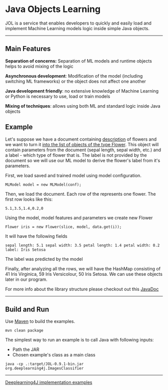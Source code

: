 # Java Objects Learning

JOL is a service that enables developers to quickly and easily load and implement Machine Learning models logic inside simple Java objects.

---
## Main Features

**Separation of concerns:**  Separation of ML models and runtime objects helps to avoid mixing of the logic

**Asynchronous development**: Modification of the model (including switching ML frameworks) or the object does not affect one another

**Java development friendly**:  no extensive knowledge of Machine Learning or Python is necessary to use, load or train models

**Mixing of techniques**: allows using both ML and standard logic inside Java objects


## Example
Let's suppose we have a document containing [description](https://github.com/nayname/JOL/blob/master/src/main/resources/flowers/iris.txt) of flowers and we want to turn it [into the list of objects of the type Flower](https://github.com/nayname/JOL/blob/master/src/main/java/org/deeplearning4j/IrisClassifier.java). This object will contain parameters from the document (sepal length, sepal width, etc.) and a label - which type of flower that is. The label is not provided by the document so we will use our ML model to derive the flower's label from it's parameters.

First, we load saved and trained model using model configuration.

`MLModel model = new MLModel(conf);`

Then, we load the document. Each row of the represents one flower. The first row looks like this:

`5.1,3.5,1.4,0.2,0`

Using the model, model features and parameters we create new Flower

`Flower iris = new Flower(slice, model, data.get(i));`


It will have the following fields

`sepal length: 5.1 sepal width: 3.5 petal length: 1.4 petal width: 0.2 label: Iris Setosa`

The label was predicted by the model

Finally, after analyzing all the rows, we will have the HashMap consisting of 41 Iris Virginica, 59 Iris Versicolour, 50 Iris Setosa. We can use these objects later in our program.

For more info about the library structure please checkout out this [JavaDoc](https://nayname.github.io/javadoc/org/jol/core/package-summary.html)

---


## Build and Run

Use [Maven](https://maven.apache.org/) to build the examples.

```
mvn clean package
```
The simplest way to  run an example is to call Java with following inputs:

 - Path the JAR  
 - Chosen example's class as a main class

```
java -cp .:target/JOL-0.9.1-bin.jar org.deeplearning4j.ImagesClassifier
```

---

[Deeplearning4J implementation examples](https://github.com/nayname/JOL/blob/master/DL4J.md)